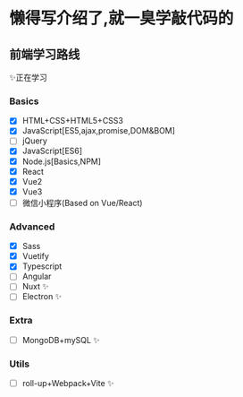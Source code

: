 # 懒得写介绍了,就一臭学敲代码的
## 前端学习路线
✨正在学习
### Basics
- [x] HTML+CSS+HTML5+CSS3
- [x] JavaScript[ES5,ajax,promise,DOM&BOM]
- [ ] jQuery
- [x] JavaScript[ES6]
- [x] Node.js[Basics,NPM]
- [x] React 
- [x] Vue2
- [x] Vue3 
- [ ] 微信小程序(Based on Vue/React)
### Advanced
- [x] Sass 
- [x] Vuetify 
- [x] Typescript 
- [ ] Angular
- [ ] Nuxt ✨
- [ ] Electron ✨
### Extra
- [ ] MongoDB+mySQL ✨
### Utils
- [ ] roll-up+Webpack+Vite ✨

